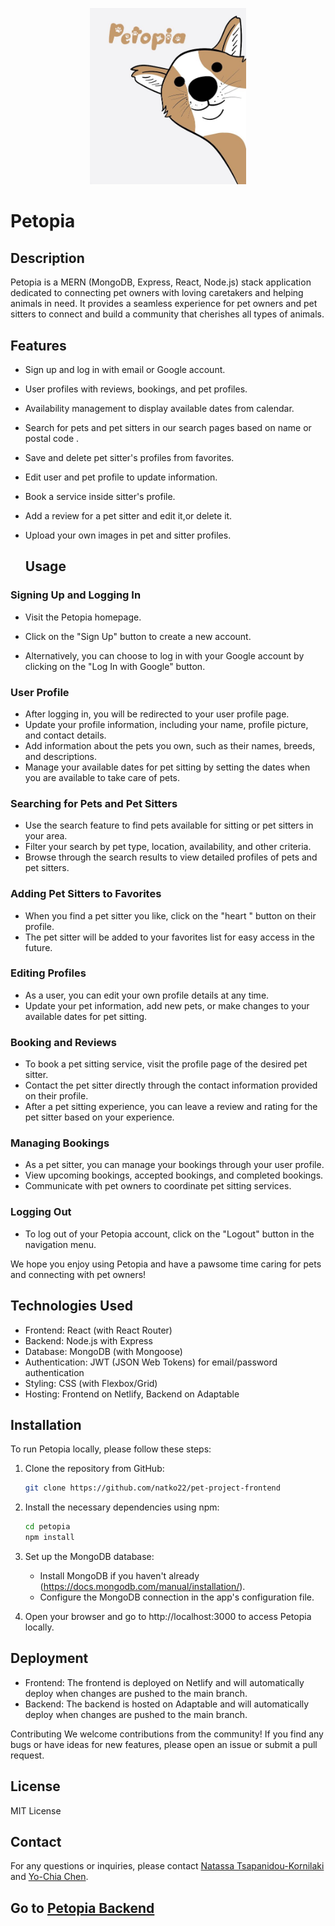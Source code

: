 <p align="center"><img src="./src/assets/dog-logo.jpg" width="250px" /></p>

# Petopia

## Description

Petopia is a MERN (MongoDB, Express, React, Node.js) stack application dedicated to connecting pet owners with loving caretakers and helping animals in need. It provides a seamless experience for pet owners and pet sitters to connect and build a community that cherishes all types of animals.

## Features

- Sign up and log in with email or Google account.
- User profiles with reviews, bookings, and pet profiles.
- Availability management to display available dates from calendar.
- Search for pets and pet sitters in our search pages based on name or postal code .
- Save and delete pet sitter's profiles from favorites.
- Edit user and pet profile to update information.
- Book a service inside sitter's profile.
- Add a review for a pet sitter and edit it,or delete it.
- Upload your own images in pet and sitter profiles.

  ## Usage

### Signing Up and Logging In

- Visit the Petopia homepage.

- Click on the "Sign Up" button to create a new account.
- Alternatively, you can choose to log in with your Google account by clicking on the "Log In with Google" button.

### User Profile

- After logging in, you will be redirected to your user profile page.
- Update your profile information, including your name, profile picture, and contact details.
- Add information about the pets you own, such as their names, breeds, and descriptions.
- Manage your available dates for pet sitting by setting the dates when you are available to take care of pets.

### Searching for Pets and Pet Sitters

- Use the search feature to find pets available for sitting or pet sitters in your area.
- Filter your search by pet type, location, availability, and other criteria.
- Browse through the search results to view detailed profiles of pets and pet sitters.

### Adding Pet Sitters to Favorites

- When you find a pet sitter you like, click on the "heart " button on their profile.
- The pet sitter will be added to your favorites list for easy access in the future.

### Editing Profiles

- As a user, you can edit your own profile details at any time.
- Update your pet information, add new pets, or make changes to your available dates for pet sitting.

### Booking and Reviews

- To book a pet sitting service, visit the profile page of the desired pet sitter.
- Contact the pet sitter directly through the contact information provided on their profile.
- After a pet sitting experience, you can leave a review and rating for the pet sitter based on your experience.

### Managing Bookings

- As a pet sitter, you can manage your bookings through your user profile.
- View upcoming bookings, accepted bookings, and completed bookings.
- Communicate with pet owners to coordinate pet sitting services.

### Logging Out

- To log out of your Petopia account, click on the "Logout" button in the navigation menu.

We hope you enjoy using Petopia and have a pawsome time caring for pets and connecting with pet owners!

## Technologies Used

- Frontend: React (with React Router)
- Backend: Node.js with Express
- Database: MongoDB (with Mongoose)
- Authentication: JWT (JSON Web Tokens) for email/password authentication
- Styling: CSS (with Flexbox/Grid)
- Hosting: Frontend on Netlify, Backend on Adaptable

## Installation

To run Petopia locally, please follow these steps:

1. Clone the repository from GitHub:

   ```bash
   git clone https://github.com/natko22/pet-project-frontend
   ```

2. Install the necessary dependencies using npm:

   ```bash
   cd petopia
   npm install
   ```

3. Set up the MongoDB database:

   - Install MongoDB if you haven't already (https://docs.mongodb.com/manual/installation/).
   - Configure the MongoDB connection in the app's configuration file.

4. Open your browser and go to http://localhost:3000 to access Petopia locally.

## Deployment

- Frontend: The frontend is deployed on Netlify and will automatically deploy when changes are pushed to the main branch.
- Backend: The backend is hosted on Adaptable and will automatically deploy when changes are pushed to the main branch.

Contributing
We welcome contributions from the community! If you find any bugs or have ideas for new features, please open an issue or submit a pull request.

## License

MIT License

## Contact

For any questions or inquiries, please contact [Natassa Tsapanidou-Kornilaki](https://github.com/natko22) and [Yo-Chia Chen](https://github.com/Yo-Jia).

## Go to [Petopia Backend](https://github.com/natko22/pet-project-backend)
